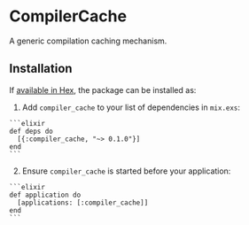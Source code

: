 # CompilerCache

A generic compilation caching mechanism.

## Installation

If [available in Hex](https://hex.pm/docs/publish), the package can be installed as:

  1. Add `compiler_cache` to your list of dependencies in `mix.exs`:

    ```elixir
    def deps do
      [{:compiler_cache, "~> 0.1.0"}]
    end
    ```

  2. Ensure `compiler_cache` is started before your application:

    ```elixir
    def application do
      [applications: [:compiler_cache]]
    end
    ```

